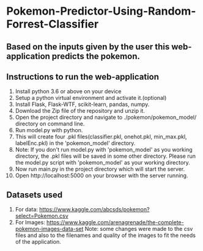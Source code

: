 # Pokemon-Predictor-Using-Random-Forrest-Classifier
## Based on the inputs given by the user this web-application predicts the pokemon.

## Instructions to run the web-application

1) Install python 3.6 or above on your device
2) Setup a python virtual environment and activate it.(optional)
3) Install Flask, Flask-WTF, scikit-learn, pandas, numpy.
4) Download the Zip file of the repository and unzip it.
5) Open the project directory and navigate to ./pokemon/pokemon_model/ directory on command line.
6) Run model.py with python.
7) This will create four .pkl files(classifier.pkl, onehot.pkl, min_max.pkl, labelEnc.pkl) in the 'pokemon_model' directory. 
8) Note: If you don't run model.py with 'pokemon_model' as you working directory, the .pkl files will be saved in some other directory. Please run the model.py script with 'pokemon_model' as your working directory.
9) Now run main.py in the project directory which will start the server.
10) Open http://localhost:5000 on your browser with the server running.

## Datasets used
1) For data: https://www.kaggle.com/abcsds/pokemon?select=Pokemon.csv
2) For Images: https://www.kaggle.com/arenagrenade/the-complete-pokemon-images-data-set
Note: some changes were made to the csv files and also to the filenames and quality of the images to fit the needs of the application. 
